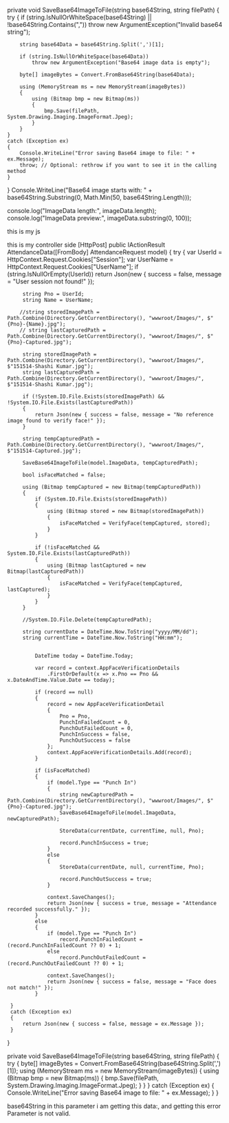 private void SaveBase64ImageToFile(string base64String, string filePath)
{
    try
    {
        if (string.IsNullOrWhiteSpace(base64String) || !base64String.Contains(","))
            throw new ArgumentException("Invalid base64 string");

        string base64Data = base64String.Split(',')[1];

        if (string.IsNullOrWhiteSpace(base64Data))
            throw new ArgumentException("Base64 image data is empty");

        byte[] imageBytes = Convert.FromBase64String(base64Data);

        using (MemoryStream ms = new MemoryStream(imageBytes))
        {
            using (Bitmap bmp = new Bitmap(ms))
            {
                bmp.Save(filePath, System.Drawing.Imaging.ImageFormat.Jpeg);
            }
        }
    }
    catch (Exception ex)
    {
        Console.WriteLine("Error saving Base64 image to file: " + ex.Message);
        throw; // Optional: rethrow if you want to see it in the calling method
    }
}
Console.WriteLine("Base64 image starts with: " + base64String.Substring(0, Math.Min(50, base64String.Length)));

console.log("ImageData length:", imageData.length);
console.log("ImageData preview:", imageData.substring(0, 100));



this is my js
<script>
    const video = document.getElementById("video");
    const canvas = document.getElementById("canvas");
    const EntryTypeInput = document.getElementById("EntryType");
    const successSound = document.getElementById("successSound");
    const errorSound = document.getElementById("errorSound");

    navigator.mediaDevices.getUserMedia({ video: { facingMode: "user" } })
        .then(function (stream) {
            let video = document.getElementById("video");
            video.srcObject = stream;
            video.play();
        })
        .catch(function (error) {
            console.error("Error accessing camera: ", error);
        });

 
    function captureImageAndSubmit(entryType) {
        EntryTypeInput.value = entryType;

        const context = canvas.getContext("2d");
        canvas.width = video.videoWidth;
        canvas.height = video.videoHeight;
        context.drawImage(video, 0, 0, canvas.width, canvas.height);

        const imageData = canvas.toDataURL("image/jpeg"); // Save as JPG

        
        Swal.fire({
            title: "Verifying Face...",
            allowOutsideClick: false,
            showConfirmButton: false,
            didOpen: () => {
                Swal.showLoading();
            }
        });

       
       

        fetch("/Geo/AttendanceData", {
            method: "POST",
            headers: {
                "Content-Type": "application/json"
            },
            body: JSON.stringify({
                Type: entryType,
                ImageData: imageData
            })
        })
            .then(response => response.json())
            .then(data => {
                if (data.success) {
                    var now = new Date();
                    var formattedDateTime = now.toLocaleString();
                    successSound.play();
                    triggerHapticFeedback("success");

                    Swal.fire({
                        title: "Face Matched!",
                        text: "Attendance Recorded.\nDate & Time: " + formattedDateTime,
                        icon: "success",
                        timer: 3000,
                        showConfirmButton: false
                    }).then(() => {
                        location.reload();  
                    }); 

                } else {
                    errorSound.play();
                    triggerHapticFeedback("error");
                    var now = new Date();
                    var formattedDateTime = now.toLocaleString();
                    Swal.fire({
                        title: "Face Not Recognized.",
                        text: "Click the button again to retry.\nDate & Time: " + formattedDateTime,
                        icon: "error",
                        confirmButtonText: "Retry"
                    });
                }
            })
            .catch(error => {
                console.error("Error:", error);
                triggerHapticFeedback("error");

                Swal.fire({
                    title: "Error!",
                    text: "An error occurred while processing your request.",
                    icon: "error"
                });
            });
            
    }

    function triggerHapticFeedback(type) {
        if ("vibrate" in navigator) {
            if (type === "success") {
                navigator.vibrate(100); 
            } else if (type === "error") {
                navigator.vibrate([200, 100, 200]); 
            }
        }
    }
</script>

this is my controller side 
 [HttpPost]
 public IActionResult AttendanceData([FromBody] AttendanceRequest model)
 {
     try
     {
         var UserId = HttpContext.Request.Cookies["Session"];
         var UserName = HttpContext.Request.Cookies["UserName"];
         if (string.IsNullOrEmpty(UserId))
             return Json(new { success = false, message = "User session not found!" });

         string Pno = UserId;
         string Name = UserName;

        //string storedImagePath = Path.Combine(Directory.GetCurrentDirectory(), "wwwroot/Images/", $"{Pno}-{Name}.jpg");
        // string lastCapturedPath = Path.Combine(Directory.GetCurrentDirectory(), "wwwroot/Images/", $"{Pno}-Captured.jpg");

         string storedImagePath = Path.Combine(Directory.GetCurrentDirectory(), "wwwroot/Images/", $"151514-Shashi Kumar.jpg");
         string lastCapturedPath = Path.Combine(Directory.GetCurrentDirectory(), "wwwroot/Images/", $"151514-Shashi Kumar.jpg");

         if (!System.IO.File.Exists(storedImagePath) && !System.IO.File.Exists(lastCapturedPath))
         {
             return Json(new { success = false, message = "No reference image found to verify face!" });
         }

         string tempCapturedPath = Path.Combine(Directory.GetCurrentDirectory(), "wwwroot/Images/", $"151514-Captured.jpg");
        
         SaveBase64ImageToFile(model.ImageData, tempCapturedPath);

         bool isFaceMatched = false;

         using (Bitmap tempCaptured = new Bitmap(tempCapturedPath))
         {
             if (System.IO.File.Exists(storedImagePath))
             {
                 using (Bitmap stored = new Bitmap(storedImagePath))
                 {
                     isFaceMatched = VerifyFace(tempCaptured, stored);
                 }
             }

             if (!isFaceMatched && System.IO.File.Exists(lastCapturedPath))
             {
                 using (Bitmap lastCaptured = new Bitmap(lastCapturedPath))
                 {
                     isFaceMatched = VerifyFace(tempCaptured, lastCaptured);
                 }
             }
         }

         //System.IO.File.Delete(tempCapturedPath);

         string currentDate = DateTime.Now.ToString("yyyy/MM/dd");
         string currentTime = DateTime.Now.ToString("HH:mm");

        
             DateTime today = DateTime.Today;

             var record = context.AppFaceVerificationDetails
                 .FirstOrDefault(x => x.Pno == Pno && x.DateAndTime.Value.Date == today);

             if (record == null)
             {
                 record = new AppFaceVerificationDetail
                 {
                     Pno = Pno,
                     PunchInFailedCount = 0,
                     PunchOutFailedCount = 0,
                     PunchInSuccess = false,
                     PunchOutSuccess = false
                 };
                 context.AppFaceVerificationDetails.Add(record);
             }

             if (isFaceMatched)
             {
                 if (model.Type == "Punch In")
                 {
                     string newCapturedPath = Path.Combine(Directory.GetCurrentDirectory(), "wwwroot/Images/", $"{Pno}-Captured.jpg");
                     SaveBase64ImageToFile(model.ImageData, newCapturedPath);

                     StoreData(currentDate, currentTime, null, Pno);

                     record.PunchInSuccess = true;
                 }
                 else
                 {
                     StoreData(currentDate, null, currentTime, Pno);

                     record.PunchOutSuccess = true;
                 }

                 context.SaveChanges();
                 return Json(new { success = true, message = "Attendance recorded successfully." });
             }
             else
             {
                 if (model.Type == "Punch In")
                     record.PunchInFailedCount = (record.PunchInFailedCount ?? 0) + 1;
                 else
                     record.PunchOutFailedCount = (record.PunchOutFailedCount ?? 0) + 1;

                 context.SaveChanges();
                 return Json(new { success = false, message = "Face does not match!" });
             }
         
     }
     catch (Exception ex)
     {
         return Json(new { success = false, message = ex.Message });
     }
 }


private void SaveBase64ImageToFile(string base64String, string filePath)
{
    try
    {
        byte[] imageBytes = Convert.FromBase64String(base64String.Split(',')[1]);
        using (MemoryStream ms = new MemoryStream(imageBytes))
        {
            using (Bitmap bmp = new Bitmap(ms))
            {
                bmp.Save(filePath, System.Drawing.Imaging.ImageFormat.Jpeg);
            }
        }
    }
    catch (Exception ex)
    {
        Console.WriteLine("Error saving Base64 image to file: " + ex.Message);
    }
}

base64String in this parameter i am getting this data:, and getting this error 
Parameter is not valid.
